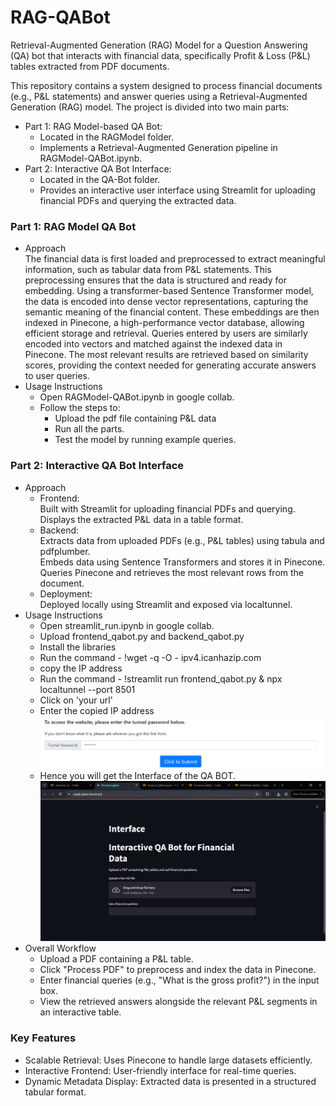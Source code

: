 # RAG-QABot
Retrieval-Augmented Generation (RAG) Model for a Question Answering (QA) bot that interacts with financial data, specifically Profit &amp; Loss (P&amp;L) tables extracted from PDF documents.

This repository contains a system designed to process financial documents (e.g., P&L statements) and answer queries using a Retrieval-Augmented Generation (RAG) model. The project is divided into two main parts:

- Part 1: RAG Model-based QA Bot:
  - Located in the RAGModel folder.
  - Implements a Retrieval-Augmented Generation pipeline in RAGModel-QABot.ipynb.
- Part 2: Interactive QA Bot Interface:
  - Located in the QA-Bot folder.
  - Provides an interactive user interface using Streamlit for uploading financial PDFs and querying the extracted data.

### Part 1: RAG Model QA Bot
- Approach <br>
  The financial data is first loaded and preprocessed to extract meaningful information, such as tabular data from P&L statements. This preprocessing ensures that the data is structured and ready for embedding. Using a transformer-based Sentence Transformer model, the data is encoded into dense vector representations, capturing the semantic meaning of the financial content. These embeddings are then indexed in Pinecone, a high-performance vector database, allowing efficient storage and retrieval. Queries entered by users are similarly encoded into vectors and matched against the indexed data in Pinecone. The most relevant results are retrieved based on similarity scores, providing the context needed for generating accurate answers to user queries.
- Usage Instructions
  - Open RAGModel-QABot.ipynb in google collab.
  - Follow the steps to:
    - Upload the pdf file containing P&L data
    - Run all the parts.
    - Test the model by running example queries.
### Part 2: Interactive QA Bot Interface
- Approach
  - Frontend:<br>
    Built with Streamlit for uploading financial PDFs and querying.<br>
    Displays the extracted P&L data in a table format.
  - Backend:<br>
    Extracts data from uploaded PDFs (e.g., P&L tables) using tabula and pdfplumber. <br>
    Embeds data using Sentence Transformers and stores it in Pinecone. <br>
    Queries Pinecone and retrieves the most relevant rows from the document.
  - Deployment: <br>
    Deployed locally using Streamlit and exposed via localtunnel.
- Usage Instructions
  - Open streamlit_run.ipynb in google collab.
  - Upload frontend_qabot.py and backend_qabot.py
  - Install the libraries
  - Run the command - !wget -q -O - ipv4.icanhazip.com
  - copy the IP address
  - Run the command - !streamlit run frontend_qabot.py & npx localtunnel --port 8501
  - Click on 'your url'
  - Enter the copied IP address
    ![Alt text](Demonstarting-Images/tunnel.PNG)
  - Hence you will get the Interface of the QA BOT.
    ![Alt text](Demonstarting-Images/1-QA-Bot-Interface.png)
- Overall Workflow
  - Upload a PDF containing a P&L table.
  - Click "Process PDF" to preprocess and index the data in Pinecone.
  - Enter financial queries (e.g., "What is the gross profit?") in the input box.
  - View the retrieved answers alongside the relevant P&L segments in an interactive table.
### Key Features
- Scalable Retrieval: Uses Pinecone to handle large datasets efficiently.
- Interactive Frontend: User-friendly interface for real-time queries.
- Dynamic Metadata Display: Extracted data is presented in a structured tabular format.
